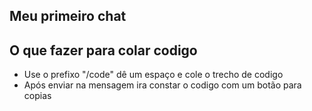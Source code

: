## Meu primeiro chat

## O que fazer para colar codigo
- Use o prefixo "/code" dê um espaço e cole o trecho de codigo
- Após enviar na mensagem ira constar o codigo com um botão para copias
